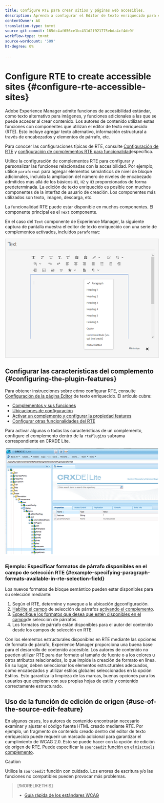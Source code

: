 ```yaml
---
title: Configure RTE para crear sitios y páginas web accesibles.
description: Aprenda a configurar el Editor de texto enriquecido para crear sitios accesibles en Adobe Experience Manager.
contentOwner: AG
translation-type: tm+mt
source-git-commit: 165dc4af656ce1bc431d2f921775ebda4cf4de9f
workflow-type: tm+mt
source-wordcount: '509'
ht-degree: 0%

---
```



# Configure RTE to create accessible sites {#configure-rte-accessible-sites}

Adobe Experience Manager admite funciones de accesibilidad estándar, como texto alternativo para imágenes, y funciones adicionales a las que se puede acceder al crear contenido. Los autores de contenido utilizan estas funciones con componentes que utilizan el editor de texto enriquecido (RTE). Esto incluye agregar texto alternativo, información estructural a través de encabezados y elementos de párrafo, etc.

Para conocer las configuraciones típicas de RTE, consulte [Configuración de RTE](rich-text-editor.md) y [configuración de complementos RTE para funcionalidad](configure-rich-text-editor-plug-ins.md)específica.

Utilice la configuración de complementos RTE para configurar y personalizar las funciones relacionadas con la accesibilidad. Por ejemplo, utilice `paraformat` para agregar elementos semánticos de nivel de bloque adicionales, incluida la ampliación del número de niveles de encabezado admitidos más allá de los básicos `H1`, `H2` y `H3` proporcionados de forma predeterminada. La edición de texto enriquecido es posible con muchos componentes de la interfaz de usuario de creación. Los componentes más utilizados son texto, imagen, descarga, etc.

La funcionalidad RTE puede estar disponible en muchos componentes. El componente principal es el `Text` componente.

En el caso del `Text` componente de Experience Manager, la siguiente captura de pantalla muestra el editor de texto enriquecido con una serie de complementos activados, incluidos `paraformat`:

![Componente Texto RTE en modo de pantalla completa](assets/rte-toolbar-full-screen-mode.png)

## Configurar las características del complemento {#configuring-the-plugin-features}

Para obtener instrucciones sobre cómo configurar RTE, consulte [Configuración de la página Editor](rich-text-editor.md) de texto enriquecido. El artículo cubre:

* [Complementos y sus funciones](rich-text-editor.md#aboutplugins)
* [Ubicaciones de configuración](rich-text-editor.md#understand-the-configuration-paths-and-locations)
* [Activar un complemento y configurar la propiedad features](rich-text-editor.md#enable-rte-functionalities-by-activating-plug-ins)
* [Configurar otras funcionalidades del RTE](rich-text-editor.md#enable-rte-functionalities-by-activating-plug-ins)

Para activar algunas o todas las características de un complemento, configure el complemento dentro de la `rtePlugins` subrama correspondiente en CRXDE Lite.

![CRXDE Lite muestra un ejemplo de rtePlugin.](assets/chlimage_1-208.png)

### Ejemplo: Especificar formatos de párrafo disponibles en el campo de selección RTE {#example-specifying-paragraph-formats-available-in-rte-selection-field}

Los nuevos formatos de bloque semántico pueden estar disponibles para su selección mediante:

1. Según el RTE, determine y navegue a la ubicación [de](rich-text-editor.md#understand-the-configuration-paths-and-locations)configuración.
1. [Habilite el campo](rich-text-editor.md) de selección de párrafos [activando el complemento](rich-text-editor.md#enable-rte-functionalities-by-activating-plug-ins).
1. [Especifique los formatos que desea que estén disponibles en el campo](rich-text-editor.md)de selección de párrafos.
1. Los formatos de párrafo están disponibles para el autor del contenido desde los campos de selección en RTE.

Con los elementos estructurales disponibles en RTE mediante las opciones de formato de párrafo, Experience Manager proporciona una buena base para el desarrollo de contenido accesible. Los autores de contenido no pueden utilizar RTE para dar formato al tamaño de fuente o a los colores u otros atributos relacionados, lo que impide la creación de formato en línea. En su lugar, deben seleccionar los elementos estructurales adecuados, como encabezados y utilizar estilos globales seleccionados en la opción Estilos. Esto garantiza la limpieza de las marcas, buenas opciones para los usuarios que exploran con sus propias hojas de estilo y contenido correctamente estructurado.

## Uso de la función de edición de origen {#use-of-the-source-edit-feature}

En algunos casos, los autores de contenido encontrarán necesario examinar y ajustar el código fuente HTML creado mediante RTE. Por ejemplo, un fragmento de contenido creado dentro del editor de texto enriquecido puede requerir un marcado adicional para garantizar el cumplimiento de WCAG 2.0. Esto se puede hacer con la opción de edición [de](rich-text-editor.md#aboutplugins) origen de RTE. Puede especificar la [`sourceedit` función en el `misctools` complemento](rich-text-editor.md#aboutplugins).

>[!CAUTION]
>
>Utilice la `sourceedit` función con cuidado. Los errores de escritura y/o las funciones no compatibles pueden provocar más problemas.

<!--
TBD ENGREVIEW: Is this only applicable to Classic UI? 

## Adding Support for Additional HTML Elements and Attributes {#adding-support-for-additional-html-elements-and-attributes}

To further extend the accessibility features of Experience Manager, it is possible to extend the existing components based on the RTE (such as the `Text` and `Table` components) with additional elements and attributes.

The following procedure illustrates how to extend the `Table` component with a `Caption` element that provides information about a data table to assistive technology users:

### Example: Add a caption to a table properties dialog {#example-adding-the-caption-to-the-table-properties-dialog}

In the constructor of the `TablePropertiesDialog`, add an additional text input field that is used for editing the caption. Set the `itemId` to `caption` (the DOM attribute’s name) to automatically handle its content.

In a `Table`, set the attribute to the DOM element or or remove it from the DOM element. The dialog in the `config` object passed the value. Set or remove the DOM attributes using the corresponding `CQ.form.rte.Common` methods (`com` is a shortcut for `CQ.form.rte.Common`). Using `CQ.form.rte.Common` methods avoids common pitfalls with browser implementations.

>[!NOTE]
>
>This procedure is only suitable for the classic UI.

### Step-by-step instructions {#step-by-step-instructions}

1. Start CRXDE Lite. For example: [http://localhost:4502/crx/de/](http://localhost:4502/crx/de/)

1. Copy `/libs/cq/ui/widgets/source/widgets/form/rte/commands/Table.js` to `/apps/cq/ui/widgets/source/widgets/form/rte/commands/Table.js`. Create intermediate folders if those do not exist.

1. Copy `/libs/cq/ui/widgets/source/widgets/form/rte/plugins/TablePropertiesDialog.js` to `/apps/cq/ui/widgets/source/widgets/form/rte/plugins/TablePropertiesDialog.js`.

1. Open `/apps/cq/ui/widgets/source/widgets/form/rte/plugins/TablePropertiesDialog.js` file to edit.

1. In the `constructor` method, before the mention of `var dialogRef = this;`, add the following code:

   ```javascript
   editItems.push({
       "itemId": "caption",
       "name": "caption",
       "xtype": "textfield",
       "fieldLabel": CQ.I18n.getMessage("Caption"),
       "value": (this.table && this.table.caption ? this.table.caption.textContent : "")
   });
   ```

1. Open `/apps/cq/ui/widgets/source/widgets/form/rte/commands/Table.js` file.

1. Add the following code at the end of the `transferConfigToTable` method:

   ```javascript
   /**
    * Adds Caption Element
   */
   var captionElement;
   if (dom.firstChild && dom.firstChild.tagName.toLowerCase() == "caption")
   {
      captionElement = dom.firstChild;
   }
   if (config.caption)
   {
       var captionTextNode = document.createTextNode(config.caption)
       if (captionElement)
       {
          dom.replaceNode(captionElement.firstChild,captionTextNode);
       } else
       {
           captionElement = document.createElement("caption");
           captionElement.appendChild(captionTextNode);
           if (dom.childNodes.length>0)
           {
              dom.insertBefore(captionElement, dom.firstChild);
           } else
           {
              dom.appendChild(captionElement);
           }
       }
   } else if (captionElement)
   {
     dom.removeChild(captionElement);
   }
   ```

1. To save your changes, click **[!UICONTROL Save All]**.

## Best practices and limitations {#best-practices-limitations-tips}

* A plain text field is not the only type of input allowed for the value of the caption element. You can use any ExtJS widget, that provides the caption’s value through its `getValue()` method.
* To add editing capabilities for further additional elements and attributes, ensure that:

  * The `itemId` property for each corresponding field is set to the name of the appropriate DOM attribute (`TablePropertiesDialog`).
  * The attribute is set and/or removed on the DOM element explicitly (`Table`).
-->

>[!MORELIKETHIS]
>
>* [Guía rápida de los estándares WCAG](/help/onboarding/accessibility/quick-guide-wcag.md)

